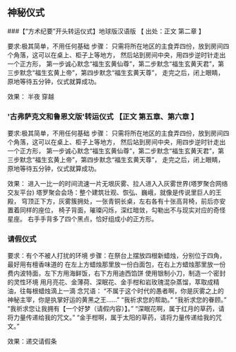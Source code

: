 


## 神秘仪式


###【“方术纪要”开头转运仪式】地球版汉语版 【 出处：正文 第二章 】

要求:极其简单，不用任何基础
步骤：
    只需将所在地区的主食弄四份，放到房间四个角落，这可以在桌上、柜子上等地方，
    然后站到房间中央，用四步逆时针走出一个正方形，
    第一步诚心默念“福生玄黄仙尊”，第二步默念“福生玄黄天君”，第三步默念“福生玄黄上帝”，第四步默念“福生玄黄天尊”，
    走完之后，闭上眼睛，原地等待五分钟，仪式就算成功。

效果： 半夜 穿越   


### '古弗萨克文和鲁恩文版'转运仪式 【正文 第五章、第六章 】
要求:极其简单，不用任何基础
步骤：
    只需将所在地区的主食弄四份，放到房间四个角落，这可以在桌上、柜子上等地方，
    然后站到房间中央，用四步逆时针走出一个正方形，
    第一步诚心默念“福生玄黄仙尊”，第二步默念“福生玄黄天君”，第三步默念“福生玄黄上帝”，第四步默念“福生玄黄天尊”，
    走完之后，闭上眼睛，原地等待五分钟，仪式就算成功。

效果： 进入一比一的时间流速一片无垠灰雾、拉人进入入灰雾世界(塔罗聚合网络交友平台) 
       塔罗聚会会场：整个建筑壮观、恢弘、巍峨，就像是传说里巨人的王殿，
                     穹顶正下方，灰雾簇拥处，一张青铜长桌，左右各有十张高背椅，前后亦安置着同样的座位，
                     椅子背面，璀璨闪烁，深红暗敛，勾勒出不与现实对应的奇怪星座。
       右手手背多了四个黑点，恰好组成小的正方形。

### 请假仪式
要求：有个不被人打扰的环境
步骤：在祭台上摆放四根新蜡烛，分别位于四角，最好用有檀香味道的
      在左上方蜡烛那里放一份白面包，在右上方蜡烛那里放一份费内波特面，左下方用海鲜饭，右下方用迪西馅饼
      使用银制小刀，制造一个密封的灵性环境
      用月亮花、金薄荷、深眠花、金手柑和岩玫瑰混杂蒸馏，萃取成精油，往每根蜡烛滴上一滴
      念咒语：
             “不属于这个时代的愚者啊，你是灰雾之上的神秘主宰，你是执掌好运的黄黑之王……”
             “我祈求您的帮助。”
             “我祈求您的眷顾。”
             “我祈求您让我拥有【一个好梦（请假内容）】。”
             “深眠花啊，属于红月的草药，请将力量传递给我的咒文。”
             “金手柑啊，属于太阳的草药，请将力量传递给我的咒文。”

效果：递交请假条







